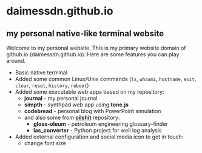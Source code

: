 # daimessdn.github.io

## my personal native-like terminal website

Welcome to my personal website. This is my primary website domain of github.io (daimessdn.github.io). Here are some features you can play around.

- Basic native terminal
- Added some common Linux/Unix commands (`ls`, `whoami`, `hostname`, `exit`, `clear`, `reset`, `history`, `reboot`)
- Added some executable web apps based on my repository:
  - **journal** - my personal journal
  - **simpth** - synthpad web app using **tone.js**
  - **codebread** - personal blog with PowerPoint simulation
  - and also some from **[oilshit](https://github.com/oilshit)** repository:
    - **gloss-oleum** - petroleum engineering glossary-finder
    - **las_converter** - Python project for well log analysis
- Added external configuration and social media icon to get in touch:
  - change font size
